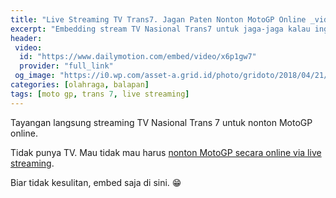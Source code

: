```yaml
---
title: "Live Streaming TV Trans7. Jagan Paten Nonton MotoGP Online _video_{:.fa fa-video}"
excerpt: "Embedding stream TV Nasional Trans7 untuk jaga-jaga kalau ingin **nonton MotoGP** saat sedang di jalan"
header:
 video:
  id: "https://www.dailymotion.com/embed/video/x6p1gw7"
  provider: "full_link"
 og_image: "https://i0.wp.com/asset-a.grid.id/photo/gridoto/2018/04/21/4161747480.jpg"
categories: [olahraga, balapan]
tags: [moto gp, trans 7, live streaming]
---
```

Tayangan langsung streaming TV Nasional Trans 7 untuk nonton MotoGP online.

Tidak punya TV. Mau tidak mau harus [nonton MotoGP secara online via live streaming](/olahraga/livestreaming-trans-7-motogp/).

Biar tidak kesulitan, embed saja di sini. 😁

